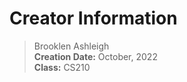 # Creator Information  
> Brooklen Ashleigh  
> **Creation Date:** October, 2022  
> **Class:** CS210  
